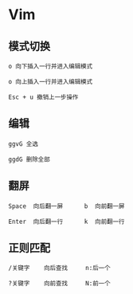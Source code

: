 # Vim

## 模式切换

```shell
o 向下插入一行并进入编辑模式

o 向上插入一行并进入编辑模式

Esc + u 撤销上一步操作
```



## 编辑

```shell
ggvG 全选

ggdG 删除全部
```



## 翻屏

```shell
Space  向后翻一屏      b  向前翻一屏  

Enter  向后翻一行      k  向前翻一行  
```



## 正则匹配

```shell
/关键字    向后查找     n:后一个

?关键字    向前查找     N:前一个
```


